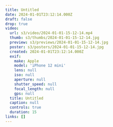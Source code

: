 ```yaml
---
title: Untitled
date: 2024-01-01T23:12:14.000Z
draft: false
drop: true
video:
  url: s3/video/2024-01-01-15-12-14.mp4
  thumb: s3/thumbs/2024-01-01-15-12-14.jpg
  preview: s3/previews/2024-01-01-15-12-14.jpg
  poster: s3/posters/2024-01-01-15-12-14.jpg
  created: 2024-01-01T23:12:14.000Z
  exif:
    make: Apple
    model: 'iPhone 12 mini'
    lens: null
    iso: null
    aperture: null
    shutter_speed: null
    focal_length: null
    gps: null
  title: Untitled
  caption: null
  controls: true
  duration: 15
links: []
---
```

